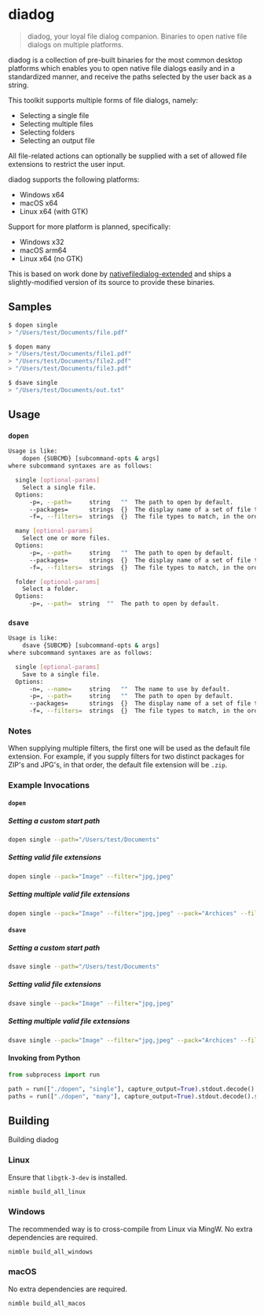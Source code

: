# diadog

> diadog, your loyal file dialog companion. Binaries to open native file dialogs on multiple platforms.

diadog is a collection of pre-built binaries for the most common desktop platforms which enables you to open native file dialogs easily and in a standardized manner, and receive the paths selected by the user back as a string.

This toolkit supports multiple forms of file dialogs, namely:
- Selecting a single file
- Selecting multiple files
- Selecting folders
- Selecting an output file

All file-related actions can optionally be supplied with a set of allowed file extensions to restrict the user input.

diadog supports the following platforms:
- Windows x64
- macOS x64
- Linux x64 (with GTK)

Support for more platform is planned, specifically:
- Windows x32
- macOS arm64
- Linux x64 (no GTK)

This is based on work done by [nativefiledialog-extended](https://github.com/btzy/nativefiledialog-extended) and ships a slightly-modified version of its source to provide these binaries.

## Samples
```bash
$ dopen single
> "/Users/test/Documents/file.pdf"
```

```bash
$ dopen many
> "/Users/test/Documents/file1.pdf"
> "/Users/test/Documents/file2.pdf"
> "/Users/test/Documents/file3.pdf"
```

```bash
$ dsave single
> "/Users/test/Documents/out.txt"
```

## Usage

### `dopen`
```bash
Usage is like:
    dopen {SUBCMD} [subcommand-opts & args]
where subcommand syntaxes are as follows:

  single [optional-params]
    Select a single file.
  Options:
      -p=, --path=     string   ""  The path to open by default.
      --packages=      strings  {}  The display name of a set of file types to match.
      -f=, --filters=  strings  {}  The file types to match, in the order of the specified packages.

  many [optional-params]
    Select one or more files.
  Options:
      -p=, --path=     string   ""  The path to open by default.
      --packages=      strings  {}  The display name of a set of file types to match.
      -f=, --filters=  strings  {}  The file types to match, in the order of the specified packages.

  folder [optional-params]
    Select a folder.
  Options:
      -p=, --path=  string  ""  The path to open by default.
```

### `dsave`
```bash
Usage is like:
    dsave {SUBCMD} [subcommand-opts & args]
where subcommand syntaxes are as follows:

  single [optional-params]
    Save to a single file.
  Options:
      -n=, --name=     string   ""  The name to use by default.
      -p=, --path=     string   ""  The path to open by default.
      --packages=      strings  {}  The display name of a set of file types to match.
      -f=, --filters=  strings  {}  The file types to match, in the order of the specified packages.
```

### Notes
When supplying multiple filters, the first one will be used as the default file extension. For example, if you supply filters for two distinct packages for ZIP's and JPG's, in that order, the default file extension will be `.zip`.

### Example Invocations

#### `dopen`
##### Setting a custom start path
```bash
dopen single --path="/Users/test/Documents"
```

##### Setting valid file extensions
```bash
dopen single --pack="Image" --filter="jpg,jpeg"
```

##### Setting multiple valid file extensions
```bash
dopen single --pack="Image" --filter="jpg,jpeg" --pack="Archices" --filter="zip,tar,gz,rar"
```

#### `dsave`
##### Setting a custom start path
```bash
dsave single --path="/Users/test/Documents"
```

##### Setting valid file extensions
```bash
dsave single --pack="Image" --filter="jpg,jpeg"
```

##### Setting multiple valid file extensions
```bash
dsave single --pack="Image" --filter="jpg,jpeg" --pack="Archices" --filter="zip,tar,gz,rar"
```

#### Invoking from Python
```python
from subprocess import run

path = run(["./dopen", "single"], capture_output=True).stdout.decode().strip()
paths = run(["./dopen", "many"], capture_output=True).stdout.decode().split()
```

## Building
Building diadog

### Linux
Ensure that `libgtk-3-dev` is installed.
```bash
nimble build_all_linux
```

### Windows
The recommended way is to cross-compile from Linux via MingW. No extra dependencies are required.
```bash
nimble build_all_windows
```

### macOS
No extra dependencies are required.
```bash
nimble build_all_macos
```
